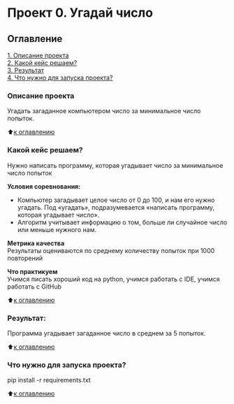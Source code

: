 # Проект 0. Угадай число

## Оглавление  
[1. Описание проекта](https://github.com/AndreiBrandt/sf_data_science/blob/main/project_0/README.md#Описание-проекта)  
[2. Какой кейс решаем?](https://github.com/AndreiBrandt/sf_data_science/blob/main/project_0/README.md#Какой-кейс-решаем)    
[3. Результат](https://github.com/AndreiBrandt/sf_data_science/blob/main/project_0/README.md#Результат)    
[4. Что нужно для запуска проекта?](https://github.com/AndreiBrandt/sf_data_science/blob/main/project_0/README.md#Что-нужно-для-запуска-проекта) 

### Описание проекта    
Угадать загаданное компьютером число за минимальное число попыток.

:arrow_up:[к оглавлению](https://github.com/AndreiBrandt/sf_data_science/blob/main/project_0/README.md#Оглавление)


### Какой кейс решаем?    
Нужно написать программу, которая угадывает число за минимальное число попыток

**Условия соревнования:**  
- Компьютер загадывает целое число от 0 до 100, и нам его нужно угадать. Под «угадать», подразумевается «написать программу, которая угадывает число».
- Алгоритм учитывает информацию о том, больше ли случайное число или меньше нужного нам.

**Метрика качества**     
Результаты оцениваются по среднему количеству попыток при 1000 повторений

**Что практикуем**     
Учимся писать хороший код на python, учимся работать с IDE, учимся работать с GitHub

:arrow_up:[к оглавлению](https://github.com/AndreiBrandt/sf_data_science/blob/main/project_0/README.md#Оглавление)


### Результат:  
Программа угадывает загаданное число в среднем за 5 попыток.

:arrow_up:[к оглавлению](https://github.com/AndreiBrandt/sf_data_science/blob/main/project_0/README.md#Оглавление)


### Что нужно для запуска проекта?
pip install -r requirements.txt

:arrow_up:[к оглавлению](https://github.com/AndreiBrandt/sf_data_science/blob/main/project_0/README.md#Оглавление)